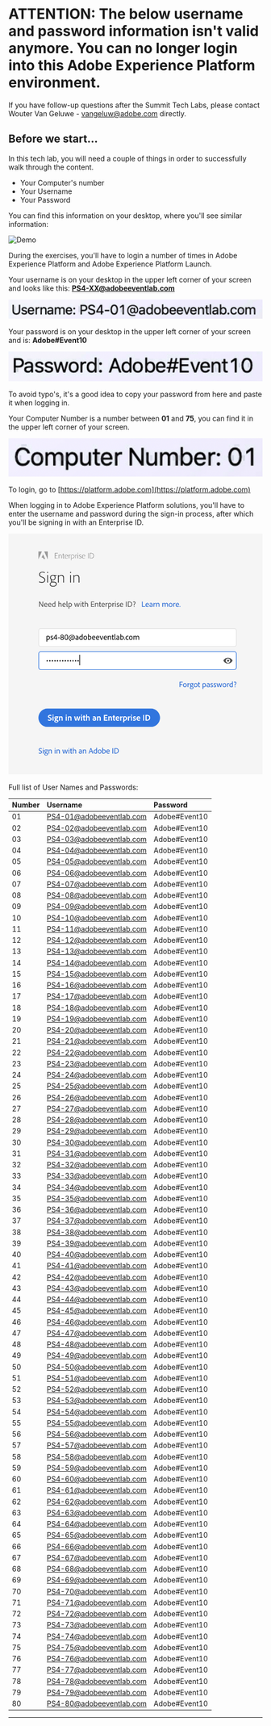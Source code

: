 # ATTENTION: The below username and password information isn't valid anymore. You can no longer login into this Adobe Experience Platform environment.

If you have follow-up questions after the Summit Tech Labs, please contact Wouter Van Geluwe - vangeluw@adobe.com directly.


## Before we start...

In this tech lab, you will need a couple of things in order to successfully walk through the content.

  * Your Computer's number
  * Your Username
  * Your Password

You can find this information on your desktop, where you'll see similar information:

![Demo](./images/login_information.png)

During the exercises, you'll have to login a number of times in Adobe Experience Platform and Adobe Experience Platform Launch.

Your username is on your desktop in the upper left corner of your screen and looks like this:
**PS4-XX@adobeeventlab.com**

![Demo](./images/username.png)

Your password is on your desktop in the upper left corner of your screen and is:
**Adobe#Event10**

![Demo](./images/pw.png)

To avoid typo's, it's a good idea to copy your password from here and paste it when logging in.

Your Computer Number is a number between **01** and **75**, you can find it in the upper left corner of your screen.

![Demo](./images/computer.png)

To login, go to [https://platform.adobe.com](https://platform.adobe.com)

When logging in to Adobe Experience Platform solutions, you'll have to enter the username and password during the sign-in process, after which you'll be signing in with an Enterprise ID.

![Demo](./images/entid.png)

Full list of User Names and Passwords:

| Number | Username              | Password   |                                    
|:---------|:----------------------| :----------| 
|01|PS4-01@adobeeventlab.com|Adobe#Event10| 
|02|PS4-02@adobeeventlab.com|Adobe#Event10| 
|03|PS4-03@adobeeventlab.com|Adobe#Event10| 
|04|PS4-04@adobeeventlab.com|Adobe#Event10| 
|05|PS4-05@adobeeventlab.com|Adobe#Event10| 
|06|PS4-06@adobeeventlab.com|Adobe#Event10| 
|07|PS4-07@adobeeventlab.com|Adobe#Event10| 
|08|PS4-08@adobeeventlab.com|Adobe#Event10| 
|09|PS4-09@adobeeventlab.com|Adobe#Event10| 
|10|PS4-10@adobeeventlab.com|Adobe#Event10| 
|11|PS4-11@adobeeventlab.com|Adobe#Event10| 
|12|PS4-12@adobeeventlab.com|Adobe#Event10| 
|13|PS4-13@adobeeventlab.com|Adobe#Event10| 
|14|PS4-14@adobeeventlab.com|Adobe#Event10| 
|15|PS4-15@adobeeventlab.com|Adobe#Event10| 
|16|PS4-16@adobeeventlab.com|Adobe#Event10| 
|17|PS4-17@adobeeventlab.com|Adobe#Event10| 
|18|PS4-18@adobeeventlab.com|Adobe#Event10| 
|19|PS4-19@adobeeventlab.com|Adobe#Event10| 
|20|PS4-20@adobeeventlab.com|Adobe#Event10| 
|21|PS4-21@adobeeventlab.com|Adobe#Event10| 
|22|PS4-22@adobeeventlab.com|Adobe#Event10| 
|23|PS4-23@adobeeventlab.com|Adobe#Event10| 
|24|PS4-24@adobeeventlab.com|Adobe#Event10| 
|25|PS4-25@adobeeventlab.com|Adobe#Event10| 
|26|PS4-26@adobeeventlab.com|Adobe#Event10| 
|27|PS4-27@adobeeventlab.com|Adobe#Event10| 
|28|PS4-28@adobeeventlab.com|Adobe#Event10| 
|29|PS4-29@adobeeventlab.com|Adobe#Event10| 
|30|PS4-30@adobeeventlab.com|Adobe#Event10| 
|31|PS4-31@adobeeventlab.com|Adobe#Event10| 
|32|PS4-32@adobeeventlab.com|Adobe#Event10| 
|33|PS4-33@adobeeventlab.com|Adobe#Event10| 
|34|PS4-34@adobeeventlab.com|Adobe#Event10| 
|35|PS4-35@adobeeventlab.com|Adobe#Event10| 
|36|PS4-36@adobeeventlab.com|Adobe#Event10| 
|37|PS4-37@adobeeventlab.com|Adobe#Event10| 
|38|PS4-38@adobeeventlab.com|Adobe#Event10| 
|39|PS4-39@adobeeventlab.com|Adobe#Event10| 
|40|PS4-40@adobeeventlab.com|Adobe#Event10| 
|41|PS4-41@adobeeventlab.com|Adobe#Event10| 
|42|PS4-42@adobeeventlab.com|Adobe#Event10| 
|43|PS4-43@adobeeventlab.com|Adobe#Event10| 
|44|PS4-44@adobeeventlab.com|Adobe#Event10| 
|45|PS4-45@adobeeventlab.com|Adobe#Event10| 
|46|PS4-46@adobeeventlab.com|Adobe#Event10| 
|47|PS4-47@adobeeventlab.com|Adobe#Event10| 
|48|PS4-48@adobeeventlab.com|Adobe#Event10| 
|49|PS4-49@adobeeventlab.com|Adobe#Event10| 
|50|PS4-50@adobeeventlab.com|Adobe#Event10| 
|51|PS4-51@adobeeventlab.com|Adobe#Event10| 
|52|PS4-52@adobeeventlab.com|Adobe#Event10| 
|53|PS4-53@adobeeventlab.com|Adobe#Event10| 
|54|PS4-54@adobeeventlab.com|Adobe#Event10| 
|55|PS4-55@adobeeventlab.com|Adobe#Event10| 
|56|PS4-56@adobeeventlab.com|Adobe#Event10| 
|57|PS4-57@adobeeventlab.com|Adobe#Event10| 
|58|PS4-58@adobeeventlab.com|Adobe#Event10| 
|59|PS4-59@adobeeventlab.com|Adobe#Event10| 
|60|PS4-60@adobeeventlab.com|Adobe#Event10| 
|61|PS4-61@adobeeventlab.com|Adobe#Event10| 
|62|PS4-62@adobeeventlab.com|Adobe#Event10| 
|63|PS4-63@adobeeventlab.com|Adobe#Event10| 
|64|PS4-64@adobeeventlab.com|Adobe#Event10| 
|65|PS4-65@adobeeventlab.com|Adobe#Event10| 
|66|PS4-66@adobeeventlab.com|Adobe#Event10| 
|67|PS4-67@adobeeventlab.com|Adobe#Event10| 
|68|PS4-68@adobeeventlab.com|Adobe#Event10| 
|69|PS4-69@adobeeventlab.com|Adobe#Event10| 
|70|PS4-70@adobeeventlab.com|Adobe#Event10| 
|71|PS4-71@adobeeventlab.com|Adobe#Event10| 
|72|PS4-72@adobeeventlab.com|Adobe#Event10| 
|73|PS4-73@adobeeventlab.com|Adobe#Event10| 
|74|PS4-74@adobeeventlab.com|Adobe#Event10| 
|75|PS4-75@adobeeventlab.com|Adobe#Event10| 
|76|PS4-76@adobeeventlab.com|Adobe#Event10| 
|77|PS4-77@adobeeventlab.com|Adobe#Event10| 
|78|PS4-78@adobeeventlab.com|Adobe#Event10| 
|79|PS4-79@adobeeventlab.com|Adobe#Event10| 
|80|PS4-80@adobeeventlab.com|Adobe#Event10| 

---
